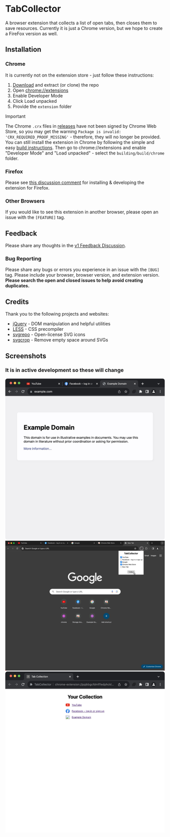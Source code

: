 # TabCollector
A browser extension that collects a list of open tabs, then closes them to save resources.
Currently it is just a Chrome version, but we hope to create a FireFox version as well.

## Installation
### Chrome
It is currently not on the extension store - just follow these instructions:
1. [Download](https://github.com/pw-64/TabCollector/archive/refs/heads/main.zip) and extract (or clone) the repo
2. Open [chrome://extensions](chrome://extensions)
3. Enable Developer Mode
4. Click Load unpacked
5. Provide the `extension` folder

> [!IMPORTANT]
> The Chrome `.crx` files in [releases](https://github.com/pw-64/TabCollector/releases) have not been signed by Chrome Web Store, so you may get the warning `Package is invalid: 'CRX_REQUIRED_PROOF_MISSING'` - therefore, they will no longer be provided. You can still install the extension in Chrome by following the simple and easy [build instructions](https://github.com/pw-64/TabCollector/tree/main/building). Then go to chrome://extensions and enable "Developer Mode" and "Load unpacked" - select the `building/build/chrome` folder.

### Firefox
Please see [this discussion comment](https://github.com/pw-64/TabCollector/discussions/2#discussioncomment-8516525) for installing & developing the extension for Firefox.

### Other Browsers
If you would like to see this extension in another browser, please open an issue with the `[FEATURE]` tag.

## Feedback
Please share any thoughts in the [v1 Feedback Discussion](https://github.com/pw-64/TabCollector/discussions/1).

### Bug Reporting
Please share any bugs or errors you experience in an issue with the `[BUG]` tag.
Please include your browser, browser version, and extension version.
**Please search the open and closed issues to help avoid creating duplicates.**

## Credits
Thank you to the following projects and websites:
- [jQuery](https://github.com/jquery/jquery) - DOM manipulation and helpful utilities
- [LESS](https://github.com/less/less.js) - CSS precompiler
- [svgrepo](https://www.svgrepo.com) - Open-license SVG icons
- [svgcrop](https://svgcrop.com) - Remove empty space around SVGs

## Screenshots
### It is in active development so these will change
![](before.jpg)
![](during.jpg)
![](after.jpg)
